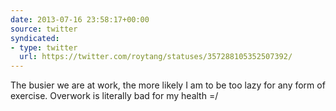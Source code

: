 ```yaml
---
date: 2013-07-16 23:58:17+00:00
source: twitter
syndicated:
- type: twitter
  url: https://twitter.com/roytang/statuses/357288105352507392/
---
```


The busier we are at work, the more likely I am to be too lazy for any form of exercise. Overwork is literally bad for my health =/